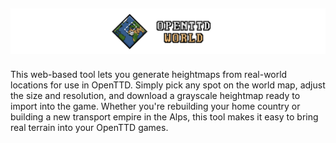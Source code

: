 ## ![Banner](.github/readme-banner.png)

####

This web-based tool lets you generate heightmaps from real-world locations for use in OpenTTD. Simply pick any spot on the world map, adjust the size and resolution, and download a grayscale heightmap ready to import into the game. Whether you're rebuilding your home country or building a new transport empire in the Alps, this tool makes it easy to bring real terrain into your OpenTTD games.
